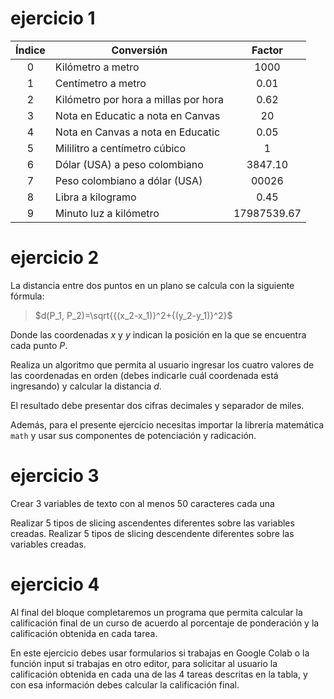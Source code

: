 # ejercicio 1
| Índice | Conversión                           | Factor |
|:------:|--------------------------------------|:------:|
| 0      | Kilómetro a metro                    | 1000   |
| 1      | Centímetro a metro                   | 0.01   |
| 2      | Kilómetro por hora a millas por hora | 0.62   |
| 3      | Nota en Educatic a nota en Canvas    | 20     |
| 4      | Nota en Canvas a nota en Educatic    | 0.05   |
| 5      | Mililitro a centímetro cúbico        | 1      |
| 6      | Dólar (USA) a peso colombiano        |3847.10|
| 7      | Peso colombiano a dólar (USA)        |00026|
| 8      | Libra a kilogramo                    | 0.45   |
| 9     | Minuto luz a kilómetro               | 17987539.67|

# ejercicio 2
La distancia entre dos puntos en un plano se calcula con la siguiente fórmula:

> $d(P_1, P_2)=\sqrt{{(x_2-x_1)}^2+{(y_2-y_1)}^2}$

Donde las coordenadas *x* y *y* indican la posición en la que se encuentra cada punto *P*.

Realiza un algoritmo que permita al usuario ingresar los cuatro valores de las coordenadas en orden (debes indicarle cuál coordenada está ingresando) y calcular la distancia *d*.

El resultado debe presentar dos cifras decimales y separador de miles.

Además, para el presente ejercicio necesitas importar la librería matemática ```math``` y usar sus componentes de potenciación y radicación.

# ejercicio 3
Crear 3 variables de texto con al menos 50 caracteres cada una

Realizar 5 tipos de slicing ascendentes diferentes sobre las variables creadas.
Realizar 5 tipos de slicing descendente diferentes sobre las variables creadas.

# ejercicio 4
Al final del bloque completaremos un programa que permita calcular la calificación final de un curso de acuerdo al porcentaje de ponderación y la calificación obtenida en cada tarea.

En este ejercicio debes usar formularios si trabajas en Google Colab o la función input si trabajas en otro editor, para solicitar al usuario la calificación obtenida en cada una de las 4 tareas descritas en la tabla, y con esa información debes calcular la calificación final.